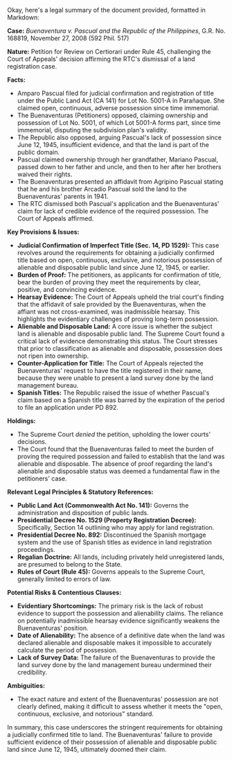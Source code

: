 Okay, here's a legal summary of the document provided, formatted in Markdown:

**Case:** *Buenaventura v. Pascual and the Republic of the Philippines*, G.R. No. 168819, November 27, 2008 (592 Phil. 517)

**Nature:** Petition for Review on Certiorari under Rule 45, challenging the Court of Appeals' decision affirming the RTC's dismissal of a land registration case.

**Facts:**

*   Amparo Pascual filed for judicial confirmation and registration of title under the Public Land Act (CA 141) for Lot No. 5001-A in Parañaque. She claimed open, continuous, adverse possession since time immemorial.
*   The Buenaventuras (Petitioners) opposed, claiming ownership and possession of Lot No. 5001, of which Lot 5001-A forms part, since time immemorial, disputing the subdivision plan's validity.
*   The Republic also opposed, arguing Pascual's lack of possession since June 12, 1945, insufficient evidence, and that the land is part of the public domain.
*   Pascual claimed ownership through her grandfather, Mariano Pascual, passed down to her father and uncle, and then to her after her brothers waived their rights.
*   The Buenaventuras presented an affidavit from Agripino Pascual stating that he and his brother Arcadio Pascual sold the land to the Buenaventuras' parents in 1941.
*   The RTC dismissed both Pascual's application and the Buenaventuras' claim for lack of credible evidence of the required possession. The Court of Appeals affirmed.

**Key Provisions & Issues:**

*   **Judicial Confirmation of Imperfect Title (Sec. 14, PD 1529):** This case revolves around the requirements for obtaining a judicially confirmed title based on open, continuous, exclusive, and notorious possession of alienable and disposable public land since June 12, 1945, or earlier.
*   **Burden of Proof:** The petitioners, as applicants for confirmation of title, bear the burden of proving they meet the requirements by clear, positive, and convincing evidence.
*   **Hearsay Evidence:** The Court of Appeals upheld the trial court's finding that the affidavit of sale provided by the Buenaventuras, when the affiant was not cross-examined, was inadmissible hearsay. This highlights the evidentiary challenges of proving long-term possession.
*   **Alienable and Disposable Land:** A core issue is whether the subject land is alienable and disposable public land. The Supreme Court found a critical lack of evidence demonstrating this status. The Court stresses that prior to classification as alienable and disposable, possession does not ripen into ownership.
*   **Counter-Application for Title:** The Court of Appeals rejected the Buenaventuras' request to have the title registered in their name, because they were unable to present a land survey done by the land management bureau.
*   **Spanish Titles:** The Republic raised the issue of whether Pascual's claim based on a Spanish title was barred by the expiration of the period to file an application under PD 892.

**Holdings:**

*   The Supreme Court *denied* the petition, upholding the lower courts' decisions.
*   The Court found that the Buenaventuras failed to meet the burden of proving the required possession and failed to establish that the land was alienable and disposable. The absence of proof regarding the land's alienable and disposable status was deemed a fundamental flaw in the petitioners' case.

**Relevant Legal Principles & Statutory References:**

*   **Public Land Act (Commonwealth Act No. 141):** Governs the administration and disposition of public lands.
*   **Presidential Decree No. 1529 (Property Registration Decree):**  Specifically, Section 14 outlining who may apply for land registration.
*   **Presidential Decree No. 892:**  Discontinued the Spanish mortgage system and the use of Spanish titles as evidence in land registration proceedings.
*   **Regalian Doctrine:** All lands, including privately held unregistered lands, are presumed to belong to the State.
*   **Rules of Court (Rule 45):** Governs appeals to the Supreme Court, generally limited to errors of law.

**Potential Risks & Contentious Clauses:**

*   **Evidentiary Shortcomings:** The primary risk is the lack of robust evidence to support the possession and alienability claims. The reliance on potentially inadmissible hearsay evidence significantly weakens the Buenaventuras' position.
*   **Date of Alienability:** The absence of a definitive date when the land was declared alienable and disposable makes it impossible to accurately calculate the period of possession.
*   **Lack of Survey Data:** The failure of the Buenaventuras to provide the land survey done by the land management bureau undermined their credibility.

**Ambiguities:**

*   The exact nature and extent of the Buenaventuras' possession are not clearly defined, making it difficult to assess whether it meets the "open, continuous, exclusive, and notorious" standard.

In summary, this case underscores the stringent requirements for obtaining a judicially confirmed title to land. The Buenaventuras' failure to provide sufficient evidence of their possession of alienable and disposable public land since June 12, 1945, ultimately doomed their claim.
